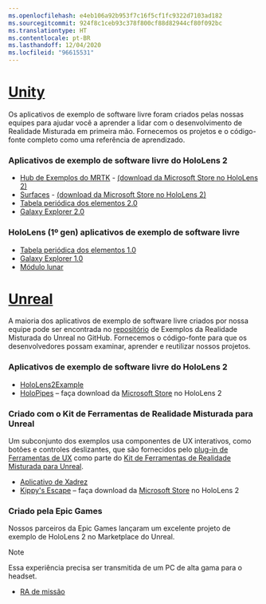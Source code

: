 ```yaml
---
ms.openlocfilehash: e4eb106a92b953f7c16f5cf1fc9322d7103ad182
ms.sourcegitcommit: 924f8c1ceb93c378f800cf88d82944cf80f092bc
ms.translationtype: HT
ms.contentlocale: pt-BR
ms.lasthandoff: 12/04/2020
ms.locfileid: "96615531"
---
```

# <a name="unity"></a>[Unity](#tab/unity)

Os aplicativos de exemplo de software livre foram criados pelas nossas equipes para ajudar você a aprender a lidar com o desenvolvimento de Realidade Misturada em primeira mão. Fornecemos os projetos e o código-fonte completo como uma referência de aprendizado.

### <a name="hololens-2-open-source-sample-apps"></a>Aplicativos de exemplo de software livre do HoloLens 2

* [Hub de Exemplos do MRTK](https://microsoft.github.io/MixedRealityToolkit-Unity/Documentation/README_ExampleHub.html) - [(download da Microsoft Store no HoloLens 2)](https://www.microsoft.com/p/mrtk-examples-hub/9mv8c39l2sj4)
* [Surfaces](../unity/sampleapp-surfaces.md) - [(download da Microsoft Store no HoloLens 2)](https://www.microsoft.com/p/surfaces/9nvkpv3sk3x0)
* [Tabela periódica dos elementos 2.0](https://medium.com/@dongyoonpark/bringing-the-periodic-table-of-the-elements-app-to-hololens-2-with-mrtk-v2-a6e3d8362158)
* [Galaxy Explorer 2.0](../unity/galaxy-explorer-update.md)

### <a name="hololens-1st-gen-open-source-sample-apps"></a>HoloLens (1º gen) aplicativos de exemplo de software livre

* [Tabela periódica dos elementos 1.0](../unity/periodic-table-of-the-elements.md)
* [Galaxy Explorer 1.0](../unity/galaxy-explorer.md)
* [Módulo lunar](../unity/lunar-module.md)

# <a name="unreal"></a>[Unreal](#tab/unreal)

A maioria dos aplicativos de exemplo de software livre criados por nossa equipe pode ser encontrada no [repositório](https://github.com/microsoft/MixedReality-Unreal-Samples) de Exemplos da Realidade Misturada do Unreal no GitHub. Fornecemos o código-fonte para que os desenvolvedores possam examinar, aprender e reutilizar nossos projetos.

### <a name="hololens-2-open-source-sample-apps"></a>Aplicativos de exemplo de software livre do HoloLens 2

* [HoloLens2Example](https://github.com/microsoft/MixedReality-Unreal-Samples/tree/master/HoloLens2Example) 
* [HoloPipes](https://github.com/microsoft/MixedReality-Unreal-HoloPipes) – faça download da [Microsoft Store](https://www.microsoft.com/p/holopipes/9mszb3nnrxn9) no HoloLens 2

### <a name="made-with-the-mixed-reality-toolkit-for-unreal"></a>Criado com o Kit de Ferramentas de Realidade Misturada para Unreal

Um subconjunto dos exemplos usa componentes de UX interativos, como botões e controles deslizantes, que são fornecidos pelo [plug-in de Ferramentas de UX](https://aka.ms/uxt-unreal) como parte do [Kit de Ferramentas de Realidade Misturada para Unreal](https://aka.ms/mrtk-unreal).

* [Aplicativo de Xadrez](https://github.com/microsoft/MixedReality-Unreal-Samples/tree/master/ChessApp)
* [Kippy's Escape](../unreal/unreal-kippys-escape.md) – faça download da [Microsoft Store](https://www.microsoft.com/p/kippys-escape/9nbd7gl86vkd) no HoloLens 2

### <a name="made-by-epic-games"></a>Criado pela Epic Games

Nossos parceiros da Epic Games lançaram um excelente projeto de exemplo de HoloLens 2 no Marketplace do Unreal. 

> [!NOTE] 
> Essa experiência precisa ser transmitida de um PC de alta gama para o headset.

* [RA de missão](https://docs.unrealengine.com/Resources/Showcases/MissionAR/index.html)

